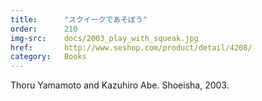 ```yaml
---
title:      "スクイークであそぼう"
order:      210
img-src:    docs/2003_play_with_squeak.jpg
href:       http://www.seshop.com/product/detail/4208/
category:   Books
---
```

Thoru Yamamoto and Kazuhiro Abe. Shoeisha, 2003.